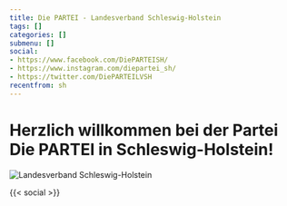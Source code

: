```yaml
---
title: Die PARTEI - Landesverband Schleswig-Holstein
tags: []
categories: []
submenu: []
social:
- https://www.facebook.com/DiePARTEISH/
- https://www.instagram.com/diepartei_sh/
- https://twitter.com/DiePARTEILVSH
recentfrom: sh
---
```

# Herzlich willkommen bei der Partei **Die PARTEI** in Schleswig-Holstein!

![Landesverband Schleswig-Holstein](/sh/header.jpg "Landesverband Schleswig-Holstein")

{{< social >}}
